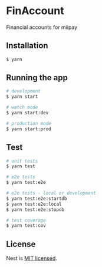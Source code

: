 # FinAccount
Financial accounts for miipay

## Installation

```bash
$ yarn
```

## Running the app

```bash
# development
$ yarn start

# watch mode
$ yarn start:dev

# production mode
$ yarn start:prod
```

## Test

```bash
# unit tests
$ yarn test

# e2e tests
$ yarn test:e2e

# e2e tests - local or development
$ yarn test:e2e:startdb
$ yarn test:e2e:local
$ yarn test:e2e:stopdb

# test coverage
$ yarn test:cov
```

## License

Nest is [MIT licensed](LICENSE).
